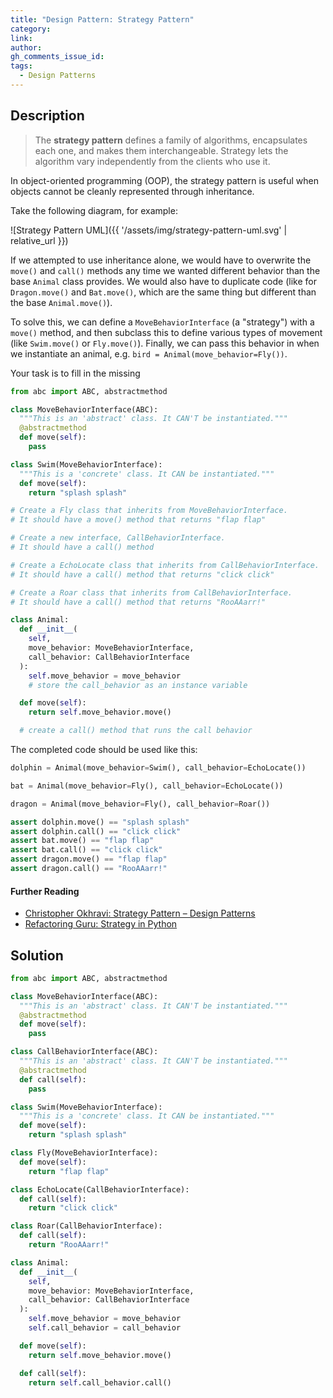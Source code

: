 ```yaml
---
title: "Design Pattern: Strategy Pattern"
category:
link:
author:
gh_comments_issue_id:
tags:
  - Design Patterns
---
```


## Description

> The **strategy pattern** defines a family of algorithms, encapsulates each one, and makes them interchangeable.
> Strategy lets the algorithm vary independently from the clients who use it.

In object-oriented programming (OOP), the strategy pattern is useful when objects cannot be cleanly represented through inheritance.

Take the following diagram, for example:

![Strategy Pattern UML]({{ '/assets/img/strategy-pattern-uml.svg' | relative_url }})

If we attempted to use inheritance alone, we would have to overwrite the `move()` and `call()` methods any time we wanted different behavior than the base `Animal` class provides. We would also have to duplicate code (like for `Dragon.move()` and `Bat.move()`, which are the same thing but different than the base `Animal.move()`).

To solve this, we can define a `MoveBehaviorInterface` (a "strategy") with a `move()` method, and then subclass this to define various types of movement (like `Swim.move()` or `Fly.move()`). Finally, we can pass this behavior in when we instantiate an animal, e.g. `bird = Animal(move_behavior=Fly())`.

Your task is to fill in the missing

```python
from abc import ABC, abstractmethod

class MoveBehaviorInterface(ABC):
  """This is an 'abstract' class. It CAN'T be instantiated."""
  @abstractmethod
  def move(self):
    pass

class Swim(MoveBehaviorInterface):
  """This is a 'concrete' class. It CAN be instantiated."""
  def move(self):
    return "splash splash"

# Create a Fly class that inherits from MoveBehaviorInterface.
# It should have a move() method that returns "flap flap"

# Create a new interface, CallBehaviorInterface.
# It should have a call() method

# Create a EchoLocate class that inherits from CallBehaviorInterface.
# It should have a call() method that returns "click click"

# Create a Roar class that inherits from CallBehaviorInterface.
# It should have a call() method that returns "RooAAarr!"

class Animal:
  def __init__(
    self,
    move_behavior: MoveBehaviorInterface,
    call_behavior: CallBehaviorInterface
  ):
    self.move_behavior = move_behavior
    # store the call_behavior as an instance variable

  def move(self):
    return self.move_behavior.move()

  # create a call() method that runs the call behavior
```

The completed code should be used like this:
```python
dolphin = Animal(move_behavior=Swim(), call_behavior=EchoLocate())

bat = Animal(move_behavior=Fly(), call_behavior=EchoLocate())

dragon = Animal(move_behavior=Fly(), call_behavior=Roar())

assert dolphin.move() == "splash splash"
assert dolphin.call() == "click click"
assert bat.move() == "flap flap"
assert bat.call() == "click click"
assert dragon.move() == "flap flap"
assert dragon.call() == "RooAAarr!"
```

#### Further Reading
* [Christopher Okhravi: Strategy Pattern – Design Patterns](https://www.youtube.com/watch?v=v9ejT8FO-7I)
* [Refactoring Guru: Strategy in Python](https://refactoring.guru/design-patterns/strategy/python/example)


## Solution

```python
from abc import ABC, abstractmethod

class MoveBehaviorInterface(ABC):
  """This is an 'abstract' class. It CAN'T be instantiated."""
  @abstractmethod
  def move(self):
    pass

class CallBehaviorInterface(ABC):
  """This is an 'abstract' class. It CAN'T be instantiated."""
  @abstractmethod
  def call(self):
    pass

class Swim(MoveBehaviorInterface):
  """This is a 'concrete' class. It CAN be instantiated."""
  def move(self):
    return "splash splash"

class Fly(MoveBehaviorInterface):
  def move(self):
    return "flap flap"

class EchoLocate(CallBehaviorInterface):
  def call(self):
    return "click click"

class Roar(CallBehaviorInterface):
  def call(self):
    return "RooAAarr!"

class Animal:
  def __init__(
    self,
    move_behavior: MoveBehaviorInterface,
    call_behavior: CallBehaviorInterface
  ):
    self.move_behavior = move_behavior
    self.call_behavior = call_behavior

  def move(self):
    return self.move_behavior.move()

  def call(self):
    return self.call_behavior.call()
```
